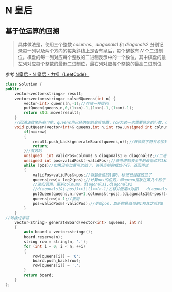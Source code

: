 # N 皇后

## 基于位运算的回溯

>具体做法是，使用三个整数 *columns*、*diagonals*1 和 *diagonals*2 分别记录每一列以及两个方向的每条斜线上是否有皇后，每个整数有 *N* 个二进制位。棋盘的每一列对应每个整数的二进制表示中的一个数位，其中棋盘的最左列对应每个整数的最低二进制位，最右列对应每个整数的最高二进制位

参考 [N皇后 - N 皇后 - 力扣（LeetCode）](https://leetcode.cn/problems/n-queens/solution/nhuang-hou-by-leetcode-solution/)

```cc
class Solution {
public:
    vector<vector<string>> result;
    vector<vector<string>> solveNQueens(int n) {
        vector<int> queens(n,-1);//存储一种排列
        putQueen(queens,n,0,(1<<n)-1,(1<<n)-1,(1<<n)-1);
        return std::move(result);
    }
    //回溯法枚举所有可能，queens为已经确定的皇后位置，row为这一次需要确定的行数，colnums，diagonals1,diagonals2为代表列、对角线1、2是否已经存在皇后
    void putQueen(vector<int>& queens,int n,int row,unsigned int colnums,unsigned int diagonals1,unsigned int diagonals2 ){
        if(n==row)
        {
            result.push_back(generateBoard(queens,n));//转换成字符并添加到结果
            return;
        }//有效的
        unsigned  int validPos=colnums & diagonals1 & diagonals2;//二进制表示中后n位分别代表row行是否可以防止queen，为1代表可以放置
        unsigned int pos=validPos&(-validPos);//获得进制表示中的最低位的1和其之后的0
        while (pos)//如果没有位置可以放了，说明当前的摆放不行，返回再试
        {
            validPos=validPos&~pos;//将最低位的1置0，标记已经摆放过了
            queens[row]= log2(pos);//计算pos的位数，即queen摆放在第几个格子
            //递归调用，更新colnums，diagonals1,diagonals2
            //diagonals1&(~pos))>>1|(1<<(n-1)右移并使第n为置1   diagonals1&(~pos))>>1|(1<<(n-1)左移并补零
            putQueen(queens,n,row+1,colnums&(~pos),(diagonals1&(~pos))>>1|(1<<(n-1)),(diagonals2&(~pos))<<1|1);
            queens[row]=-1;//撤销
            pos=validPos&(-validPos);//更新pos，取新的最低位的1和其之后的0
        }
    }
//转换成字符
    vector<string> generateBoard(vector<int> &queens, int n)
    {
        auto board = vector<string>();
        board.reserve(n);
        string row = string(n, '.');
        for (int i = 0; i < n; ++i)
        {
            row[queens[i]] = 'Q';
            board.push_back(row);
            row[queens[i]] = '.';
        }
        return board;
    }
};
```



